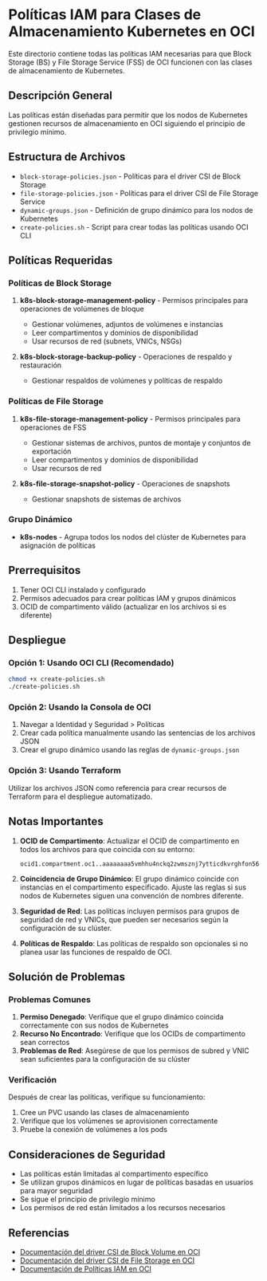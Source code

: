 
# Políticas IAM para Clases de Almacenamiento Kubernetes en OCI

Este directorio contiene todas las políticas IAM necesarias para que Block Storage (BS) y File Storage Service (FSS) de OCI funcionen con las clases de almacenamiento de Kubernetes.

## Descripción General

Las políticas están diseñadas para permitir que los nodos de Kubernetes gestionen recursos de almacenamiento en OCI siguiendo el principio de privilegio mínimo.

## Estructura de Archivos

- `block-storage-policies.json` - Políticas para el driver CSI de Block Storage
- `file-storage-policies.json` - Políticas para el driver CSI de File Storage Service
- `dynamic-groups.json` - Definición de grupo dinámico para los nodos de Kubernetes
- `create-policies.sh` - Script para crear todas las políticas usando OCI CLI

## Políticas Requeridas

### Políticas de Block Storage
1. **k8s-block-storage-management-policy** - Permisos principales para operaciones de volúmenes de bloque
   - Gestionar volúmenes, adjuntos de volúmenes e instancias
   - Leer compartimentos y dominios de disponibilidad
   - Usar recursos de red (subnets, VNICs, NSGs)

2. **k8s-block-storage-backup-policy** - Operaciones de respaldo y restauración
   - Gestionar respaldos de volúmenes y políticas de respaldo

### Políticas de File Storage
1. **k8s-file-storage-management-policy** - Permisos principales para operaciones de FSS
   - Gestionar sistemas de archivos, puntos de montaje y conjuntos de exportación
   - Leer compartimentos y dominios de disponibilidad
   - Usar recursos de red

2. **k8s-file-storage-snapshot-policy** - Operaciones de snapshots
   - Gestionar snapshots de sistemas de archivos

### Grupo Dinámico
- **k8s-nodes** - Agrupa todos los nodos del clúster de Kubernetes para asignación de políticas

## Prerrequisitos

1. Tener OCI CLI instalado y configurado
2. Permisos adecuados para crear políticas IAM y grupos dinámicos
3. OCID de compartimento válido (actualizar en los archivos si es diferente)

## Despliegue

### Opción 1: Usando OCI CLI (Recomendado)
```bash
chmod +x create-policies.sh
./create-policies.sh
```

### Opción 2: Usando la Consola de OCI
1. Navegar a Identidad y Seguridad > Políticas
2. Crear cada política manualmente usando las sentencias de los archivos JSON
3. Crear el grupo dinámico usando las reglas de `dynamic-groups.json`

### Opción 3: Usando Terraform
Utilizar los archivos JSON como referencia para crear recursos de Terraform para el despliegue automatizado.

## Notas Importantes

1. **OCID de Compartimento**: Actualizar el OCID de compartimento en todos los archivos para que coincida con su entorno:
   ```
   ocid1.compartment.oc1..aaaaaaaa5vmhhu4nckq2zwmsznj7ytticdkvrghfon56sepq6mkkz72y4mva
   ```

2. **Coincidencia de Grupo Dinámico**: El grupo dinámico coincide con instancias en el compartimento especificado. Ajuste las reglas si sus nodos de Kubernetes siguen una convención de nombres diferente.

3. **Seguridad de Red**: Las políticas incluyen permisos para grupos de seguridad de red y VNICs, que pueden ser necesarios según la configuración de su clúster.

4. **Políticas de Respaldo**: Las políticas de respaldo son opcionales si no planea usar las funciones de respaldo de OCI.

## Solución de Problemas

### Problemas Comunes
1. **Permiso Denegado**: Verifique que el grupo dinámico coincida correctamente con sus nodos de Kubernetes
2. **Recurso No Encontrado**: Verifique que los OCIDs de compartimento sean correctos
3. **Problemas de Red**: Asegúrese de que los permisos de subred y VNIC sean suficientes para la configuración de su clúster

### Verificación
Después de crear las políticas, verifique su funcionamiento:
1. Cree un PVC usando las clases de almacenamiento
2. Verifique que los volúmenes se aprovisionen correctamente
3. Pruebe la conexión de volúmenes a los pods

## Consideraciones de Seguridad

- Las políticas están limitadas al compartimento específico
- Se utilizan grupos dinámicos en lugar de políticas basadas en usuarios para mayor seguridad
- Se sigue el principio de privilegio mínimo
- Los permisos de red están limitados a los recursos necesarios

## Referencias

- [Documentación del driver CSI de Block Volume en OCI](https://github.com/oracle/oci-cloud-controller-manager/blob/master/docs/tutorial.md)
- [Documentación del driver CSI de File Storage en OCI](https://github.com/oracle/oci-cloud-controller-manager/blob/master/docs/fss.md)
- [Documentación de Políticas IAM en OCI](https://docs.oracle.com/en-us/iaas/Content/Identity/Concepts/policies.htm)
